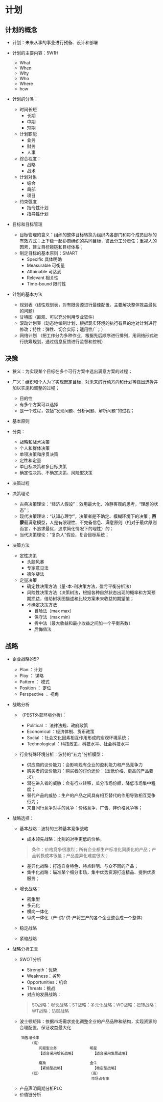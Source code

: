 # 计划

## 计划的概念

- 计划：未来从事的事业进行预备、设计和部署
- 计划的主要内容：5W1H
    - What
    - When
    - Why
    - Who
    - Where 
    - how
- 计划的分类：
    - 时间长短
        - 长期
        - 中期 
        - 短期
    - 计划职能
        - 业务
        - 财务
        - 人事
    - 综合程度：
        - 战略
        - 战术
    - 计划对象
        - 综合
        - 局部
        - 项目
    - 约束强度
        - 指令性计划
        - 指导性计划

- 目标和目标管理
    - 目标管理的含义：组织的整体目标转换为组织内各部门和每个成员目标的有效方式；上下级一起协商组织的共同目标，彼此分工分责任；重视人的因素，建立目标锁链和目标体系；
    - 制定目标的基本原则：SMART
        - Specific 具体明确
        - Measurable 可衡量
        - Attainable 可达到
        - Relevant 相关性
        - Time-bound 限时性
- 计划的基本方法
    - 规划表（线性规划表，对有限资源进行最佳配置，主要解决整体效益最优的问题）
    - 甘特图（直观、可以充分利用专业软件）
    - 滚动计划表（动态地编制计划，根据现实环境的执行有目的地对计划进行修改；特性：弹性、切合实际；适用性广；）
    - 网络计划 （把工作分为多种作业，根据先后顺序进行排列，用网络形式进行统筹规划，通过信息反馈进行监督和控制）


## 决策

- 狭义：为实现某个目标在多个可行方案中选出满意方案的过程；
- 广义：组织和个人为了实现既定目标，对未来的行动方向和计划等做出选择并加以实施和调整的过程；
    - 目的性
    - 有多个方案可以选择
    - 是一个过程，包括“发现问题、分析问题、解析问题”的过程；

- 基本原则
- 分类：
    - 战略和战术决策
    - 个人和群体决策
    - 单项决策和序贯决策
    - 定性和定量
    - 单目标决策和多目标决策
    - 确定性决策、不确定决策、风险型决策
- 决策过程
- 决策理论
    - 古典决策理论：“经济人假设”：效用最大化、冷静客观的思考，“理想的状态”；
    - 现代决策理论：“认知心理学”，决策者是不确定、模糊环境下的决策；**西蒙**最满意模型，人是有限理性、不完备信息、满意原则（相对于最优原则而言，不追求最优，追求简化情况下的理性）的；
    - 当代决策理论：“复杂人”假设，复合目标系统；

- 决策方法
    - 定性决策
        - 头脑风暴
        - 专家意见法
        - 德尔斐法
    - 定量决策
        - 确定性决策方法（量-本-利决策方法，盈亏平衡分析法）
        - 风险性决策方法（决策树法，根据各种自然状态出现的概率和方案预期损益，借助树状图描述和比较方案未来收益的期望值；
        - 不确定决策方法
            - 冒险法（max max）
            - 保守法（max min）
            - 折中法（最大收益和最小收益之间加一个平衡系数）
            - 后悔值法


## 战略 
- 企业战略的5P
    - Plan ：计划
    - Ploy ： 谋略 
    - Pattern ： 模式 
    - Position ： 定位
    - Perspective ： 视角

- 战略分析
    - （PEST外部环境分析）：
        - Political ： 法律法规、政府政策
        - Economical ：经济体制、货币政策
        - Social ：社会文化因素相互作用形成的宏观环境系统；
        - Technological ：科技政策、科技水平、社会科技水平

    - 行业特殊环境分析：波特的“五力”分析模型：
        - 供应商的议价能力：会影响现有企业的盈利能力和产品竞争力
        - 购买者的议价能力：购买者的讨价还价：（压低价格、更高的产品要求）
        - 潜在进入者的威胁：会有行业转移，瓜分市场份额，降低市场集中程度；
        - 替代产品的威胁：生产的产品之间具有相互替代的作用导致相互竞争行为；
        - 来自同行竞争对手的竞争：价格竞争、广告、非价格竞争等；

- 战略选择：
    - 基本战略：波特的三种基本竞争战略
        - 成本领先战略：比别的对手更低的价格。
        > 条件：价格竞争很激烈；所有企业都生产标准化同质化的产品；产品转换成本很低；产品差异化难度很大； 
        - 差异化战略：打造自身特色、特点鲜明、与众不同的产品；
        - 集中化战略：瞄准某个细分市场，集中优势资源打造精品、提供优质服务；

    - 增长战略：
        - 密集型
        - 多元化
        - 横向一体化
        - 纵向一体化（产-供/ 供-产将生产的各个企业整合成一个整体）

    - 稳定战略
    - 紧缩战略

- 战略分析工具
    - SWOT分析
        - Strength：优势
        - Weakness：劣势
        - Opportunities：机会
        - Threats：挑战
        - 对应的发展战略：
        > SO战略：增长战略；ST战略：多元化战略；WO战略：扭转战略；WT战略：防御战略

    - 波士顿矩阵：依据市场需求变化调整企业的产品品种和结构，实现资源的合理配置，保证收益最大化
    ```
        销售增长率
            （高）
                问题型业务               明星         
                【适合采用增长战略】        【适合采用发展战略】

                瘦狗                    金牛 
                【紧缩型战略】             【稳定型战略】
            （低）                      （高）                  
                                        市场占有率                        
    ```  

    - 产品声明周期分析PLC
    - 价值链分析